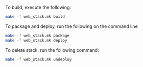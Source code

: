 To build, execute the following:

```bash
make -f web_stack.mk build
```

To package and deploy, run the following on the command line

```bash
make -f web_stack.mk package
make -f web_stack.mk deploy
```

To delete stack, run the following command:

```bash
make -f web_stack.mk undeploy
```